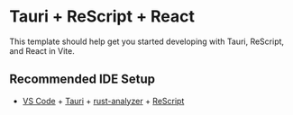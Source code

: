 # Tauri + ReScript + React

This template should help get you started developing with Tauri, ReScript, and React in Vite.

## Recommended IDE Setup

- [VS Code](https://code.visualstudio.com/) + [Tauri](https://marketplace.visualstudio.com/items?itemName=tauri-apps.tauri-vscode) + [rust-analyzer](https://marketplace.visualstudio.com/items?itemName=rust-lang.rust-analyzer) + [ReScript](https://marketplace.visualstudio.com/items?itemName=chenglou92.rescript-vscode)
